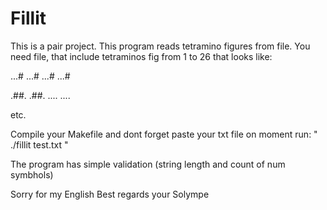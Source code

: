 # Fillit

This is a pair project.
This program reads tetramino figures from file.
You need file, that include tetraminos fig from 1 to 26 that looks like:

...#
...#
...#
...#

.##.
.##.
....
....

etc.

Compile your Makefile and dont forget paste your txt file on moment run: " ./fillit test.txt "

The program has simple validation (string length and count of num symbhols)



Sorry for my English
Best regards your Solympe
